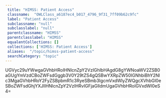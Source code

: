 ```yaml
--- 
 title: "HIMSS: Patient Access" 
 classname:  "OWLClass_a6187ec4_b017_4796_9f31_7ff09b62c9fc" 
 label: "Patient Access" 
 subclassname: "null" 
 subclasslabel: "null" 
 parentclassname: "HIMSS" 
 parentclasslabel: "HIMSS" 
 equalentCollections: [] 
 collections: ['HIMSS: Patient Access']
 aliases:  "/topic/himss-patient-access"  
 searchCategory: "topic" 
---
```

UGVyc29uYWwgaGVhbHRoIHNlcnZpY2VzIGhlbHAgdG8gYWNoaWV2ZSB0aGUgYmVzdCBoZWFsdGggb3V0Y29tZS4gQSBwYXRpZW50IGNhbiBhY2Nlc3MgaGVhbHRoY2FyZSBpbmR1c3RyeSBmb3IgcmVxdWlyZWQgcXVhbGl0eSBoZWFsdGhjYXJlIHNlcnZpY2VzIHRvIGFjaGlldmUgaGVhbHRoIGVxdWl0eS4=